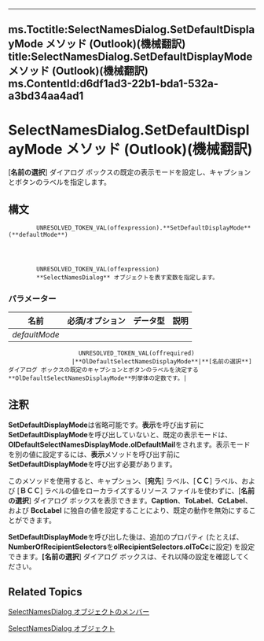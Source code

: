 

---
ms.Toctitle:SelectNamesDialog.SetDefaultDisplayMode メソッド (Outlook)(機械翻訳)
title:SelectNamesDialog.SetDefaultDisplayMode メソッド (Outlook)(機械翻訳)
ms.ContentId:d6df1ad3-22b1-bda1-532a-a3bd34aa4ad1
---
# SelectNamesDialog.SetDefaultDisplayMode メソッド (Outlook)(機械翻訳)




[**名前の選択**] ダイアログ ボックスの既定の表示モードを設定し、キャプションとボタンのラベルを指定します。

## 構文

            UNRESOLVED_TOKEN_VAL(offexpression).**SetDefaultDisplayMode**(**defaultMode**)




            UNRESOLVED_TOKEN_VAL(offexpression)
            **SelectNamesDialog** オブジェクトを表す変数を指定します。

### パラメーター

|**名前**|**必須/オプション**|**データ型**|**説明**|
|---|---|---|---|
|*defaultMode*|
                        UNRESOLVED_TOKEN_VAL(offrequired)
                      |**OlDefaultSelectNamesDisplayMode**|**[名前の選択**] ダイアログ ボックスの既定のキャプションとボタンのラベルを決定する**OlDefaultSelectNamesDisplayMode**列挙体の定数です。|





## 注釈
**SetDefaultDisplayMode**は省略可能です。**表示**を呼び出す前に**SetDefaultDisplayMode**を呼び出していないと、既定の表示モードは、 **OlDefaultSelectNamesDisplayMode.olDefaultMail**をされます。表示モードを別の値に設定するには、**表示**メソッドを呼び出す前に**SetDefaultDisplayMode**を呼び出す必要があります。



このメソッドを使用すると、キャプション、[**宛先**] ラベル、[**ＣＣ**] ラベル、および [**ＢＣＣ**] ラベルの値をローカライズするリソース ファイルを使わずに、[**名前の選択**] ダイアログ ボックスを表示できます。**Caption**、**ToLabel**、**CcLabel**、および **BccLabel** に独自の値を設定することにより、既定の動作を無効にすることができます。



**SetDefaultDisplayMode**を呼び出した後は、追加のプロパティ (たとえば、 **NumberOfRecipientSelectors**を**olRecipientSelectors.olToCc**に設定) を設定できます。**[名前の選択**] ダイアログ ボックスは、それ以降の設定を確認してください。



## Related Topics

[SelectNamesDialog オブジェクトのメンバー](0f5546af-f89a-8a8b-ced9-a2d646bf9634.md)

[SelectNamesDialog オブジェクト](1522736a-3cad-9f1c-4da9-b52a3a01731c.md)




